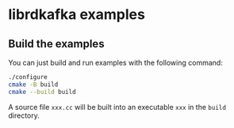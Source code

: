 # librdkafka examples
## Build the examples

You can just build and run examples with the following command:

```bash
./configure
cmake -B build
cmake --build build
```

A source file `xxx.cc` will be built into an executable `xxx` in the `build` directory.

